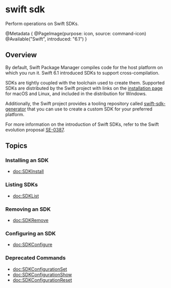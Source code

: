 # swift sdk

Perform operations on Swift SDKs.

@Metadata {
    @PageImage(purpose: icon, source: command-icon)
    @Available("Swift", introduced: "6.1")
}

## Overview

By default, Swift Package Manager compiles code for the host platform on which you run it.
Swift 6.1 introduced SDKs to support cross-compilation.

SDKs are tightly coupled with the toolchain used to create them.
Supported SDKs are distributed by the Swift project with links on the [installation page](https://www.swift.org/install/) for macOS and Linux, and included in the distribution for Windows.

Additionally, the Swift project provides a tooling repository called [swift-sdk-generator](https://github.com/swiftlang/swift-sdk-generator) that you can use to create a custom SDK for your preferred platform.

For more information on the introduction of Swift SDKs, refer to the Swift evolution proposal [SE-0387](https://github.com/swiftlang/swift-evolution/blob/main/proposals/0387-cross-compilation-destinations.md).

## Topics 

### Installing an SDK
- <doc:SDKInstall>

### Listing SDKs
- <doc:SDKList>

### Removing an SDK
- <doc:SDKRemove>

### Configuring an SDK
- <doc:SDKConfigure>

### Deprecated Commands
- <doc:SDKConfigurationSet>
- <doc:SDKConfigurationShow>
- <doc:SDKConfigurationReset>


